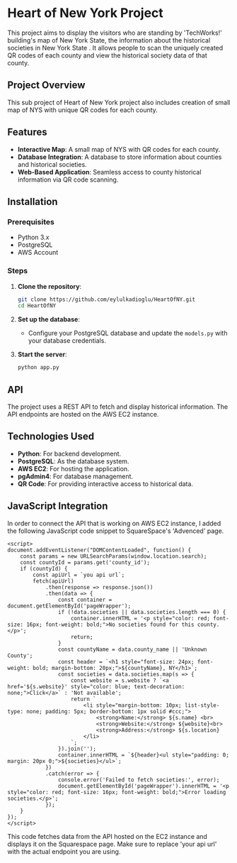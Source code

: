 # Heart of New York Project

This project aims to display the visitors who are standing by 'TechWorks!' building's map of New York State, the information about the historical societies in New York State . It allows people to scan the uniquely created QR codes of each county and view the historical society data of that county.

## Project Overview

This sub project of Heart of New York project also includes creation of small map of NYS with unique QR codes for each county. 

## Features

- **Interactive Map**: A small map of NYS with QR codes for each county.
- **Database Integration**: A database to store information about counties and historical societies.
- **Web-Based Application**: Seamless access to county historical information via QR code scanning.

## Installation

### Prerequisites

- Python 3.x
- PostgreSQL
- AWS Account

### Steps

1. **Clone the repository**:
    ```bash
    git clone https://github.com/eylulkadioglu/HeartOfNY.git
    cd HeartOfNY
    ```
    
2. **Set up the database**:
    - Configure your PostgreSQL database and update the `models.py` with your database credentials.

3. **Start the server**:
    ```bash
    python app.py
    ```
    
## API

The project uses a REST API to fetch and display historical information. The API endpoints are hosted on the AWS EC2 instance.

## Technologies Used

- **Python**: For backend development.
- **PostgreSQL**: As the database system.
- **AWS EC2**: For hosting the application.
- **pgAdmin4**: For database management.
- **QR Code**: For providing interactive access to historical data.

## JavaScript Integration

In order to connect the API that is working on AWS EC2 instance, I added the following JavaScript code snippet to SquareSpace's 'Advenced' page.


```
<script>
document.addEventListener("DOMContentLoaded", function() {
    const params = new URLSearchParams(window.location.search);
    const countyId = params.get('county_id');
    if (countyId) {
        const apiUrl = `you api url`;
        fetch(apiUrl)
            .then(response => response.json())
            .then(data => {
                const container = document.getElementById('pageWrapper');
                if (!data.societies || data.societies.length === 0) {
                    container.innerHTML = '<p style="color: red; font-size: 16px; font-weight: bold;">No societies found for this county.</p>';
                    return;
                }
                const countyName = data.county_name || 'Unknown County'; 
                const header = `<h1 style="font-size: 24px; font-weight: bold; margin-bottom: 20px;">${countyName}, NY</h1>`;
                const societies = data.societies.map(s => {
                    const website = s.website ? `<a href='${s.website}' style="color: blue; text-decoration: none;">Click</a>` : 'Not available';
                    return `
                        <li style="margin-bottom: 10px; list-style-type: none; padding: 5px; border-bottom: 1px solid #ccc;">
                            <strong>Name:</strong> ${s.name} <br>
                            <strong>Website:</strong> ${website}<br>
                            <strong>Address:</strong> ${s.location} 
                        </li>
                    `;
                }).join('');
                container.innerHTML = `${header}<ul style="padding: 0; margin: 20px 0;">${societies}</ul>`;
            })
            .catch(error => {
                console.error('Failed to fetch societies:', error);
                document.getElementById('pageWrapper').innerHTML = '<p style="color: red; font-size: 16px; font-weight: bold;">Error loading societies.</p>';
            });
    }
});
</script>
```

This code fetches data from the API hosted on the EC2 instance and displays it on the Squarespace page. Make sure to replace 'your api url' with the actual endpoint you are using.

